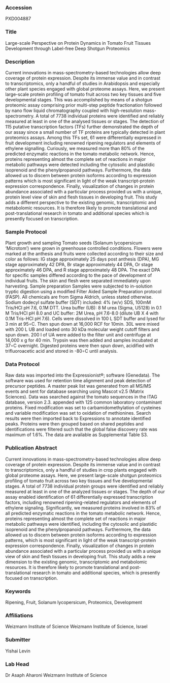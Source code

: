 ### Accession
PXD004887

### Title
Large-scale Perspective on Protein Dynamics in Tomato Fruit Tissues Development through Label-free Deep Shotgun Proteomics

### Description
Current innovations in mass-spectrometry-based technologies allow deep coverage of protein expression. Despite its immense value and in contrast to transcriptomics, only a handful of studies in Arabidopsis and especially other plant species engaged with global proteome assays. Here, we present large-scale protein profiling of tomato fruit across two key tissues and five developmental stages. This was accomplished by means of a shotgun proteomic assay comprising prior multi-step peptide fractionation followed by nano flow liquid chromatography coupled with high-resolution mass-spectrometry. A total of 7738 individual proteins were identified and reliably measured at least in one of the analysed tissues or stages. The detection of 115 putative transcription factors (TFs) further demonstrated the depth of our assay since a small number of TF proteins are typically detected in plant proteomics assays. Among this TFs set, 61 were differentially expressed in fruit development including renowned ripening regulators and elements of ethylene signalling. Curiously, we measured more than 80% of the predicted enzymatic reactions in the tomato metabolic network. Hence, proteins representing almost the complete set of reactions in major metabolic pathways were detected including the cytosolic and plastidic isoprenoid and the phenylpropanoid pathways. Furthermore, the data allowed us to discern between protein isoforms according to expression patterns which is most significant in light of the weak transcript-protein expression correspondence. Finally, visualization of changes in protein abundance associated with a particular process provided us with a unique, protein level view of skin and flesh tissues in developing fruit. This study adds a different perspective to the existing genomic, transcriptomic and metabolomic resources. It is therefore likely to promote translational and post-translational research in tomato and additional species which is presently focused on transcription.

### Sample Protocol
Plant growth and sampling Tomato seeds (Solanum lycopersicum ‘Microtom’) were grown in greenhouse controlled conditions. Flowers were marked at the anthesis and fruits were collected according to their size and color as follows: IG stage approximately 25 days post anthesis (DPA), MG stage approximately 42 DPA, Br stage approximately 44 DPA, Or stage approximately 46 DPA, and R stage approximately 48 DPA. The exact DPA for specific samples differed according to the pace of development of individual fruits. The skin and flesh were separated immediately upon harvesting.   Sample preparation Samples were subjected to in-solution tryptic digestion using a modified Filter Aided Sample Preparation protocol (FASP). All chemicals are from Sigma Aldrich, unless stated otherwise. Sodium dodecyl sulfate buffer (SDT) included: 4% (w/v) SDS, 100mM Tris/HCl pH 7.6, 0.1M DTT. Urea buffer (UB): 8 M urea (Sigma, U5128) in 0.1 M Tris/HCl pH 8.0 and UC buffer: 2M Urea, pH 7.6-8.0 (dilute UB X 4 with 0.1M Tris-HCl pH 7.6). Cells were dissolved in 100 L SDT buffer and lysed for 3 min at 95∘C. Then spun down at 16,000 RCF for 10min. 30L were mixed with 200 L UB and loaded onto 30 kDa molecular weight cutoff filters and spun down. 200 l of UA were added to the filter unit and centrifuge at 14,000 x g for 40 min. Trypsin was then added and samples incubated at 37∘C overnight. Digested proteins were then spun down, acidified with trifluoroacetic acid and stored in -80∘C until analysis.

### Data Protocol
Raw data was imported into the Expressionist®; software (Genedata). The software was used for retention time alignment and peak detection of precursor peptides. A master peak list was generated from all MS/MS events and sent for database searching using Mascot v2.5 (Matrix Sciences). Data was searched against the tomato sequences in the ITAG database, version 2.3. appended with 125 common laboratory contaminant proteins. Fixed modification was set to carbamidomethylation of cysteines and variable modification was set to oxidation of methionines. Search results were then imported back to Expressions to annotate identified peaks. Proteins were then grouped based on shared peptides and identifications were filtered such that the global false discovery rate was maximum of 1.6%. The data are available as Supplemental Table S3.

### Publication Abstract
Current innovations in mass-spectrometry-based technologies allow deep coverage of protein expression. Despite its immense value and in contrast to transcriptomics, only a handful of studies in crop plants engaged with global proteome assays. Here, we present large-scale shotgun proteomics profiling of tomato fruit across two key tissues and five developmental stages. A total of 7738 individual protein groups were identified and reliably measured at least in one of the analyzed tissues or stages. The depth of our assay enabled identification of 61 differentially expressed transcription factors, including renowned ripening-related regulators and elements of ethylene signaling. Significantly, we measured proteins involved in 83% of all predicted enzymatic reactions in the tomato metabolic network. Hence, proteins representing almost the complete set of reactions in major metabolic pathways were identified, including the cytosolic and plastidic isoprenoid and the phenylpropanoid pathways. Furthermore, the data allowed us to discern between protein isoforms according to expression patterns, which is most significant in light of the weak transcript-protein expression correspondence. Finally, visualization of changes in protein abundance associated with a particular process provided us with a unique view of skin and flesh tissues in developing fruit. This study adds a new dimension to the existing genomic, transcriptomic and metabolomic resources. It is therefore likely to promote translational and post-translational research in tomato and additional species, which is presently focused on transcription.

### Keywords
Ripening, Fruit, Solanum lycopersicum, Proteomics, Development

### Affiliations
Weizmann Institute of Science
Weizmann Institute of Science, Israel

### Submitter
Yishai Levin

### Lab Head
Dr Asaph Aharoni
Weizmann Institute of Science


